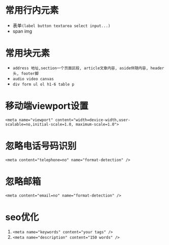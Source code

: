 # 常用行内元素
* 表单`(label button textarea select input...)`
* span img
# 常用块元素
* `address 地址,section一个页面区段, article文章内容, aside伴随内容, header头, footer脚`
* `audio video canvas`
* `div form ul ol h1-6 table p`
# 移动端viewport设置
 `<meta name="viewport" content="width=device-width,user-scalable=no,initial-scale=1.0, maximum-scale=1.0">`
 # 忽略电话号码识别
 `<meta content="telephone=no" name="format-detection" />`
 # 忽略邮箱
 `<meta content="email=no" name="format-detection" />`
 # seo优化
 1. `<meta name="keywords" content="your tags" />`
 2. `<meta name="description" content="150 words" />`